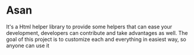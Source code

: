 # Asan
It's a Html helper library to provide some helpers that can ease your development, developers can contribute and take advantages as well. The goal of this project is to customize each and everything in easiest way, so anyone can use it
